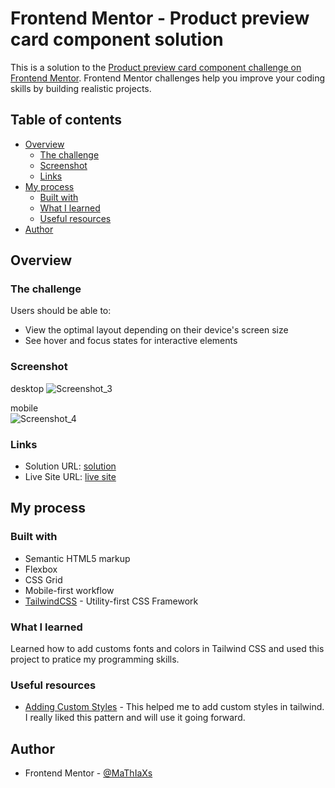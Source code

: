 # Frontend Mentor - Product preview card component solution

This is a solution to the [Product preview card component challenge on Frontend Mentor](https://www.frontendmentor.io/challenges/product-preview-card-component-GO7UmttRfa). Frontend Mentor challenges help you improve your coding skills by building realistic projects. 

## Table of contents

- [Overview](#overview)
  - [The challenge](#the-challenge)
  - [Screenshot](#screenshot)
  - [Links](#links)
- [My process](#my-process)
  - [Built with](#built-with)
  - [What I learned](#what-i-learned)
  - [Useful resources](#useful-resources)
- [Author](#author)

## Overview

### The challenge

Users should be able to:

- View the optimal layout depending on their device's screen size
- See hover and focus states for interactive elements

### Screenshot

desktop
![Screenshot_3](https://user-images.githubusercontent.com/113397248/223502888-7fd0ab0c-16e5-4d0a-8387-ed55dc1889e3.jpg)

mobile<br>
![Screenshot_4](https://user-images.githubusercontent.com/113397248/223502929-5cf96032-344b-4716-b2bd-1a83b78e49d2.jpg)

### Links

- Solution URL: [solution]()
- Live Site URL: [live site]()

## My process

### Built with

- Semantic HTML5 markup
- Flexbox
- CSS Grid
- Mobile-first workflow
- [TailwindCSS](https://tailwindcss.com) - Utility-first CSS Framework

### What I learned

Learned how to add customs fonts and colors in Tailwind CSS and used this project to pratice my programming skills.

### Useful resources

- [Adding Custom Styles](https://tailwindcss.com/docs/adding-custom-styles) - This helped me to add custom styles in tailwind. I really liked this pattern and will use it going forward.

## Author

- Frontend Mentor - [@MaThIaXs](https://www.frontendmentor.io/profile/MaThIaXs)